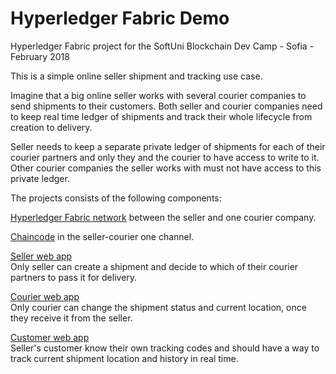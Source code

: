 # Hyperledger Fabric Demo
Hyperledger Fabric project for the SoftUni Blockchain Dev Camp - Sofia - February 2018

This is a simple online seller shipment and tracking use case.

Imagine that a big online seller works with several courier companies to send shipments to their customers. Both seller and courier companies need to keep real time ledger of shipments and track their whole lifecycle from creation to delivery.

Seller needs to keep a separate private ledger of shipments for each of their courier partners and only they and the courier to have access to write to it. Other courier companies the seller works with must not have access to this private ledger.

The projects consists of the following components:
 
[Hyperledger Fabric network](network/README.md) between the seller and one courier company.
 
[Chaincode](chaincode/README.md) in the seller-courier one channel.

[Seller web app](seller/README.md) <br>
Only seller can create a shipment and decide to which of their courier partners to pass it for delivery.

[Courier web app](courier/README.md) <br>
Only courier can change the shipment status and current location, once they receive it from the seller.

[Customer web app](customer/README.md) <br>
Seller's customer know their own tracking codes and should have a way to track current shipment location and history in real time.
